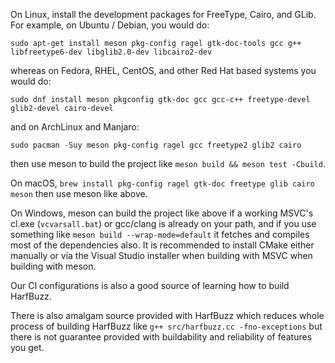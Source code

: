 On Linux, install the development packages for FreeType,
Cairo, and GLib. For example, on Ubuntu / Debian, you would do:

    sudo apt-get install meson pkg-config ragel gtk-doc-tools gcc g++ libfreetype6-dev libglib2.0-dev libcairo2-dev

whereas on Fedora, RHEL, CentOS, and other Red Hat based systems you would do:

    sudo dnf install meson pkgconfig gtk-doc gcc gcc-c++ freetype-devel glib2-devel cairo-devel

and on ArchLinux and Manjaro:

    sudo pacman -Suy meson pkg-config ragel gcc freetype2 glib2 cairo

then use meson to build the project like `meson build && meson test -Cbuild`.

On macOS, `brew install pkg-config ragel gtk-doc freetype glib cairo meson` then use
meson like above.

On Windows, meson can build the project like above if a working MSVC's cl.exe (`vcvarsall.bat`)
or gcc/clang is already on your path, and if you use something like `meson build --wrap-mode=default`
it fetches and compiles most of the dependencies also.  It is recommended to install CMake either
manually or via the Visual Studio installer when building with MSVC when building with meson.

Our CI configurations is also a good source of learning how to build HarfBuzz.

There is also amalgam source provided with HarfBuzz which reduces whole process of building
HarfBuzz like `g++ src/harfbuzz.cc -fno-exceptions` but there is not guarantee provided
with buildability and reliability of features you get.
